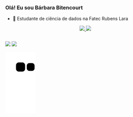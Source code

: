 ### Olá! Eu sou Bárbara Bitencourt


- 🌱 Estudante de ciência de dados na Fatec Rubens Lara

<div align="center">
  <a href="https://github.com/rafaballerini">
  <img height="140em" src="https://github-readme-stats.vercel.app/api?username=barbarabitencourt&show_icons=true&theme=dark&include_all_commits=true&count_private=true"/>
  <img height="120em" src="https://github-readme-stats.vercel.app/api/top-langs/?username=barbarabitencourt&layout=compact&langs_count=7&theme=dark"/>
</div>

##
<div> 
  
  <a href="https://instagram.com/barbarabiteencourt" target="_blank"><img src="https://img.shields.io/badge/-Instagram-%23E4405F?style=for-the-badge&logo=instagram&logoColor=white" target="_blank"></a>
 	  <a href = "mailto:barbarabbitencourt@hotmail.com"><img src="https://img.shields.io/badge/Microsoft_Outlook-0078D4?style=for-the-badge&logo=microsoft-outlook&logoColor=white" target="_blank"></a>

 
  ![Snake animation](https://github.com/BarbaraBitencourt/barbarabitencourt/blob/output/github-contribution-grid-snake.svg)
 
</div>
